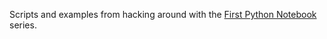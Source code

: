 Scripts and examples from hacking around with the [First Python Notebook](https://firstpythonnotebook.org) series.
